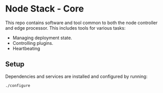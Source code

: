 <!--
waggle_topic=/node_controller,Waggle Core Software
waggle_topic=/edge_processor,Waggle Core Software
-->

# Node Stack - Core

This repo contains software and tool common to both the node controller and edge processor. This includes tools for various tasks:

* Managing deployment state.
* Controlling plugins.
* Heartbeating

## Setup

Dependencies and services are installed and configured by running:
```
./configure
```
